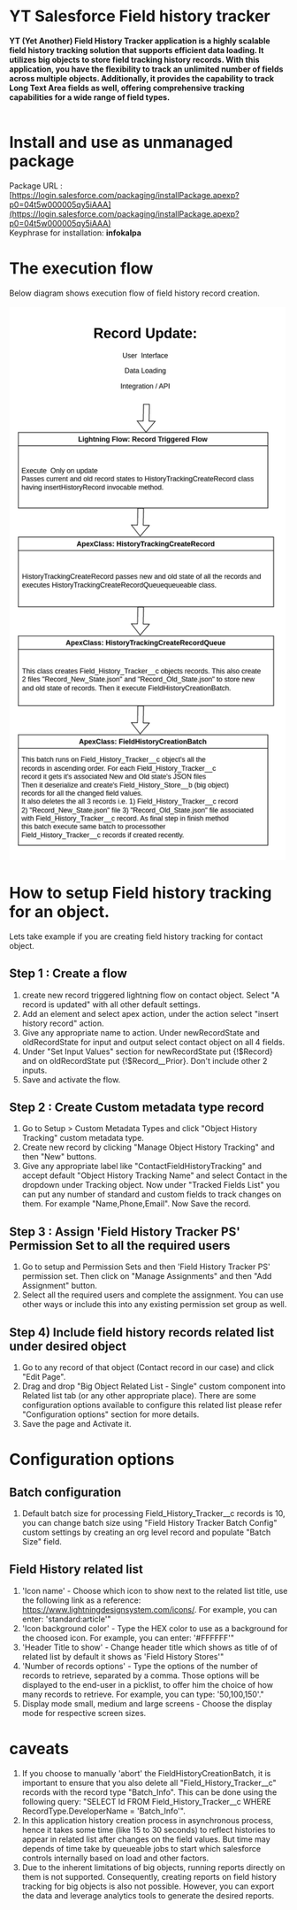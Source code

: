 # YT Salesforce Field history tracker
**YT (Yet Another) Field History Tracker application is a highly scalable field history tracking solution that supports efficient data loading. It utilizes big objects to store field tracking history records. With this application, you have the flexibility to track an unlimited number of fields across multiple objects. Additionally, it provides the capability to track Long Text Area fields as well, offering comprehensive tracking capabilities for a wide range of field types.**
&nbsp;   
&nbsp;   
# Install and use as unmanaged package
Package URL :  [https://login.salesforce.com/packaging/installPackage.apexp?p0=04t5w000005qy5iAAA](https://login.salesforce.com/packaging/installPackage.apexp?p0=04t5w000005qy5iAAA)   
Keyphrase for installation: **infokalpa**

# The execution flow
Below diagram shows execution flow of field history record creation.    
&nbsp;   
<img src="./assets/FieldHistoryTracker_flow_diagram.png" alt="Execution flow of Field History creation" width="500">


# How to setup Field history tracking for an object.
Lets take example if you are creating field history tracking for contact object.
## Step 1 : Create a flow 
1. create new record triggered lightning flow on contact object. Select "A record is updated" with all other default settings.
2. Add an element and select apex action, under the action select "insert history record" action. 
3. Give any appropriate name to action. Under newRecordState and  oldRecordState for input and output select contact object on all 4 fields.
4. Under "Set Input Values" section for newRecordState put {!$Record}  and on oldRecordState put {!$Record__Prior}. Don't include other 2 inputs.
5. Save and activate the flow.
## Step 2 : Create Custom metadata type record
1. Go to Setup > Custom Metadata Types and click "Object History Tracking" custom metadata type.
2. Create new record by clicking "Manage Object History Tracking" and then "New" buttons.
3. Give any appropriate label like "ContactFieldHistoryTracking" and accept default "Object History Tracking Name" and select Contact in the dropdown under Tracking object. Now under "Tracked Fields List" you can put any number of standard and custom fields to track changes on them. For example "Name,Phone,Email". Now Save the record.
## Step 3 : Assign 'Field History Tracker PS' Permission Set to all the required users
1. Go to setup and Permission Sets and then 'Field History Tracker PS' permission set. Then click on "Manage Assignments" and then "Add Assignment" button.
2. Select all the required users and complete the assignment. You can use other ways or include this into any existing permission set group as well.

## Step 4) Include field history records related list under desired object
1. Go to any record of that object (Contact record in our case) and click "Edit Page". 
2. Drag and drop "Big Object Related List - Single" custom component into Related list tab (or any other appropriate place). There are some configuration options available to configure this related list please refer "Configuration options" section for more details.
3. Save the page and Activate it.


# Configuration options
## Batch configuration
1. Default batch size for processing Field_History_Tracker__c records is 10, you can change batch size using "Field History Tracker Batch Config" custom settings by creating an org level record and populate "Batch Size" field.

## Field History related list
1. 'Icon name' - Choose which icon to show next to the related list title, use the following link as a reference: https://www.lightningdesignsystem.com/icons/. For example, you can enter: 'standard:article'"
2. 'Icon background color' - Type the HEX color to use as a background for the choosed icon. For example, you can enter: '#FFFFFF'"
3. 'Header Title to show' - Change header title which shows as title of of related list by default it shows as 'Field History Stores'"
4. 'Number of records options' - Type the options of the number of records to retrieve, separated by a comma. Those options will be displayed to the end-user in a picklist, to offer him the choice of how many records to retrieve. For example, you can type: '50,100,150'."
5. Display mode small, medium and large screens - Choose the display mode for respective screen sizes.

# caveats
1. If you choose to manually 'abort' the FieldHistoryCreationBatch, it is important to ensure that you also delete all "Field_History_Tracker__c" records with the record type "Batch_Info". This can be done using the following query: "SELECT Id FROM Field_History_Tracker__c WHERE RecordType.DeveloperName = 'Batch_Info'".
2. In this application history creation process in asynchronous process, hence it takes some time (like 15 to 30 seconds) to reflect histories to appear in related list after changes on the field values. But time may depends of time take by queueable jobs to start which salesforce controls internally based on load and other factors.
3. Due to the inherent limitations of big objects, running reports directly on them is not supported. Consequently, creating reports on field history tracking for big objects is also not possible. However, you can export the data and leverage analytics tools to generate the desired reports.


